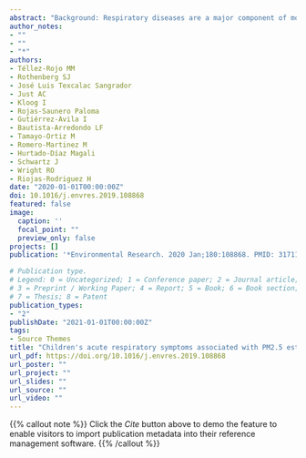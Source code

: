 ```yaml
---
abstract: "Background: Respiratory diseases are a major component of morbidity in children and their symptoms may be spatially and temporally exacerbated by exposure gradients of fine particulate matter (PM2.5) in large polluted urban areas, like the Mexico City Metropolitan Area (MCMA). Objectives: To analyze the association between satellite-derived and interpolated PM2.5 estimates with children's (≤9 years old) acute respiratory symptoms (ARS) in two probabilistic samples representing the MCMA. Methods: We obtained ARS data from the 2006 and 2012 National Surveys for Health and Nutrition (ENSaNut). Two week average exposure to PM2.5 was assessed for each household with spatial estimates from a hybrid model with satellite measurements of aerosol optical depth (AOD-PM2.5) and also with interpolated PM2.5 measurements from ground stations, from the Mexico City monitoring network (MNW-PM2.5). We used survey-adjusted logistic regressions to analyze the association between PM2.5 estimates and ARS reported on children. Results: A total of 1,005 and 1,233 children were surveyed in 2006 and 2012 representing 3.1 and 3.5 million children, respectively. For the same years and over the periods of study, the estimated prevalence of ARS decreased from 49.4% (95% CI: 44.9,53.9%) to 37.8% (95% CI: 34,41.7%). AOD-PM2.5 and MNW-PM2.5 estimates were associated with significantly higher reports of ARS in children 0–4 years old [OR2006 = 1.29 (95% (CI): 0.99,1.68) and OR2006 = 1.24 (95% CI: 1.08,1.42), respectively]. We observed positive non-significant associations in 2012 in both age groups and in 2006 for children 5–9 years old. No statistically significant differences in health effect estimates of PM2.5 were found comparing AOD-PM2.5 or MNW-PM2.5 for exposure assessment. Conclusions: Our findings suggest that PM2.5 is a risk factor for the prevalence of ARS in children and expand the growing evidence of the utility of new satellite AOD-based methods for estimating health effects from acute exposure to PM2.5."
author_notes:
- ""
- ""
- "*"
authors: 
- Téllez-Rojo MM
- Rothenberg SJ
- José Luis Texcalac Sangrador
- Just AC
- Kloog I
- Rojas-Saunero Paloma
- Gutiérrez-Avila I
- Bautista-Arredondo LF
- Tamayo-Ortiz M
- Romero-Martinez M
- Hurtado-Díaz Magali
- Schwartz J
- Wright RO
- Riojas-Rodriguez H
date: "2020-01-01T00:00:00Z"
doi: 10.1016/j.envres.2019.108868
featured: false
image:
  caption: ''
  focal_point: ""
  preview_only: false
projects: []
publication: '*Environmental Research. 2020 Jan;180:108868. PMID: 31711659.*'

# Publication type.
# Legend: 0 = Uncategorized; 1 = Conference paper; 2 = Journal article;
# 3 = Preprint / Working Paper; 4 = Report; 5 = Book; 6 = Book section;
# 7 = Thesis; 8 = Patent
publication_types:
- "2"
publishDate: "2021-01-01T00:00:00Z"
tags:
- Source Themes
title: "Children's acute respiratory symptoms associated with PM2.5 estimates in two sequential representative surveys from the Mexico City Metropolitan Area"
url_pdf: https://doi.org/10.1016/j.envres.2019.108868
url_poster: ""
url_project: ""
url_slides: ""
url_source: ""
url_video: ""
---
```


{{% callout note %}}
Click the *Cite* button above to demo the feature to enable visitors to import publication metadata into their reference management software.
{{% /callout %}}
